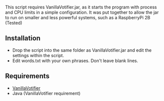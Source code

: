 This script requires VanillaVotifier.jar, as it starts the program with process and CPU limits in a simple configuration.
It was put together to allow the jar to run on smaller and less powerful systems, such as a RaspberryPi 2B (Tested)

## Installation

* Drop the script into the same folder as VanillaVotifier.jar and edit the settings within the script.
* Edit words.txt with your own phrases. Don't leave blank lines.

## Requirements

* [VanillaVotifier](https://github.com/xMamo/VanillaVotifier)
* Java (VanillaVotifier requirement)
